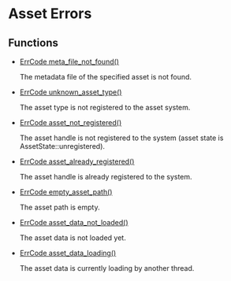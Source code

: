 # Asset Errors
## Functions
* [ErrCode meta_file_not_found()](group___asset_error_1gae68e91fbe6327f23e147adb153ac832b.md)

    The metadata file of the specified asset is not found. 

* [ErrCode unknown_asset_type()](group___asset_error_1ga6a5455895c7fa94d41cc703ea85b2593.md)

    The asset type is not registered to the asset system. 

* [ErrCode asset_not_registered()](group___asset_error_1ga2dc6f0b4bea3ec533421246892dd6cf0.md)

    The asset handle is not registered to the system (asset state is AssetState::unregistered). 

* [ErrCode asset_already_registered()](group___asset_error_1ga39a6693c84dc3ad9734e89d534cdffd7.md)

    The asset handle is already registered to the system. 

* [ErrCode empty_asset_path()](group___asset_error_1ga57526b80c8702f956737e544e3e6a419.md)

    The asset path is empty. 

* [ErrCode asset_data_not_loaded()](group___asset_error_1ga8ffc519184e39daddb839bbabb632861.md)

    The asset data is not loaded yet. 

* [ErrCode asset_data_loading()](group___asset_error_1ga07dd3d9af360f18a2b684723a9758c92.md)

    The asset data is currently loading by another thread. 

